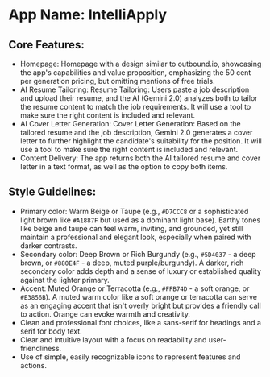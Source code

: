 # **App Name**: IntelliApply

## Core Features:

- Homepage: Homepage with a design similar to outbound.io, showcasing the app's capabilities and value proposition, emphasizing the 50 cent per generation pricing, but omitting mentions of free trials.
- AI Resume Tailoring: Resume Tailoring: Users paste a job description and upload their resume, and the AI (Gemini 2.0) analyzes both to tailor the resume content to match the job requirements. It will use a tool to make sure the right content is included and relevant.
- AI Cover Letter Generation: Cover Letter Generation: Based on the tailored resume and the job description, Gemini 2.0 generates a cover letter to further highlight the candidate's suitability for the position. It will use a tool to make sure the right content is included and relevant.
- Content Delivery: The app returns both the AI tailored resume and cover letter in a text format, as well as the option to copy both items.

## Style Guidelines:

- Primary color: Warm Beige or Taupe (e.g., `#D7CCC8` or a sophisticated light brown like `#A1887F` but used as a dominant light base). Earthy tones like beige and taupe can feel warm, inviting, and grounded, yet still maintain a professional and elegant look, especially when paired with darker contrasts.
- Secondary color: Deep Brown or Rich Burgundy (e.g., `#5D4037` - a deep brown, or `#880E4F` - a deep, muted purple/burgundy). A darker, rich secondary color adds depth and a sense of luxury or established quality against the lighter primary.
- Accent: Muted Orange or Terracotta (e.g., `#FFB74D` - a soft orange, or `#E3856B`). A muted warm color like a soft orange or terracotta can serve as an engaging accent that isn't overly bright but provides a friendly call to action. Orange can evoke warmth and creativity.
- Clean and professional font choices, like a sans-serif for headings and a serif for body text.
- Clear and intuitive layout with a focus on readability and user-friendliness.
- Use of simple, easily recognizable icons to represent features and actions.